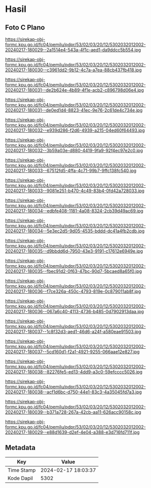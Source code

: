 # Hasil

## Foto C Plano

https://sirekap-obj-formc.kpu.go.id/fc04/pemilu/pdpr/53/02/03/20/12/5302032012002-20240217-180029--2a1514e4-543a-4f1c-aed1-da9ddcc5b554.jpg

https://sirekap-obj-formc.kpu.go.id/fc04/pemilu/pdpr/53/02/03/20/12/5302032012002-20240217-180030--c3961dd2-9b12-4c7a-a7ea-88cb437fb418.jpg

https://sirekap-obj-formc.kpu.go.id/fc04/pemilu/pdpr/53/02/03/20/12/5302032012002-20240217-180031--de2b624e-4b89-4f1e-acb2-c896798d06e4.jpg

https://sirekap-obj-formc.kpu.go.id/fc04/pemilu/pdpr/53/02/03/20/12/5302032012002-20240217-180031--de0ed1d4-8823-41ec-9e76-2c61de4c734e.jpg

https://sirekap-obj-formc.kpu.go.id/fc04/pemilu/pdpr/53/02/03/20/12/5302032012002-20240217-180032--e939d286-f2d6-4939-a215-04ed60f64493.jpg

https://sirekap-obj-formc.kpu.go.id/fc04/pemilu/pdpr/53/02/03/20/12/5302032012002-20240217-180032--3b59a03e-d880-4419-9fa9-92f4ec97e2c0.jpg

https://sirekap-obj-formc.kpu.go.id/fc04/pemilu/pdpr/53/02/03/20/12/5302032012002-20240217-180033--67512fd5-4ffa-4c71-99b7-9ffc138fc540.jpg

https://sirekap-obj-formc.kpu.go.id/fc04/pemilu/pdpr/53/02/03/20/12/5302032012002-20240217-180033--9081e251-b470-4c49-83b4-0fd42a728033.jpg

https://sirekap-obj-formc.kpu.go.id/fc04/pemilu/pdpr/53/02/03/20/12/5302032012002-20240217-180034--edbfe408-1181-4a08-8324-2cb39d49ac69.jpg

https://sirekap-obj-formc.kpu.go.id/fc04/pemilu/pdpr/53/02/03/20/12/5302032012002-20240217-180034--5e3ec2d5-9d05-4535-bddd-dc41a4fb2cdb.jpg

https://sirekap-obj-formc.kpu.go.id/fc04/pemilu/pdpr/53/02/03/20/12/5302032012002-20240217-180035--d9bbdd6d-7950-43e3-9191-c17612e6949e.jpg

https://sirekap-obj-formc.kpu.go.id/fc04/pemilu/pdpr/53/02/03/20/12/5302032012002-20240217-180035--fbec91d2-0f63-47bc-90d7-5bcaed8a65f0.jpg

https://sirekap-obj-formc.kpu.go.id/fc04/pemilu/pdpr/53/02/03/20/12/5302032012002-20240217-180036--f7ce326a-450c-4793-819e-0c879011ab8f.jpg

https://sirekap-obj-formc.kpu.go.id/fc04/pemilu/pdpr/53/02/03/20/12/5302032012002-20240217-180036--067a6c40-4113-4736-b485-0d7902913daa.jpg

https://sirekap-obj-formc.kpu.go.id/fc04/pemilu/pdpr/53/02/03/20/12/5302032012002-20240217-180037--1c8f32d3-aed1-46d6-a24f-a580eae91503.jpg

https://sirekap-obj-formc.kpu.go.id/fc04/pemilu/pdpr/53/02/03/20/12/5302032012002-20240217-180037--5cd160d1-f2a1-4921-9255-066aae12e827.jpg

https://sirekap-obj-formc.kpu.go.id/fc04/pemilu/pdpr/53/02/03/20/12/5302032012002-20240217-180038--82276fe5-ed13-4dd9-a3c0-59efcccc5026.jpg

https://sirekap-obj-formc.kpu.go.id/fc04/pemilu/pdpr/53/02/03/20/12/5302032012002-20240217-180038--acf1d6bc-d750-44e1-83c3-4a35045fd7a3.jpg

https://sirekap-obj-formc.kpu.go.id/fc04/pemilu/pdpr/53/02/03/20/12/5302032012002-20240217-180039--b371a728-267a-42cb-aa11-626acc90158c.jpg

https://sirekap-obj-formc.kpu.go.id/fc04/pemilu/pdpr/53/02/03/20/12/5302032012002-20240217-180029--e88d1639-d2ef-4e04-a388-e3d716fd711f.jpg


## Metadata

| Key        | Value               |
| ---------- | ------------------- |
| Time Stamp | 2024-02-17 18:03:37 |
| Kode Dapil | 5302                |



